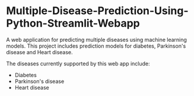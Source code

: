 # Multiple-Disease-Prediction-Using-Python-Streamlit-Webapp
A web application for predicting multiple diseases using machine learning models. This project includes prediction models for diabetes, Parkinson's disease and Heart disease.

The diseases currently supported by this web app include:
- Diabetes
- Parkinson's disease
- Heart disease
